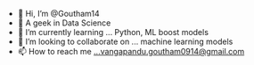 - 👋 Hi, I’m @Goutham14
- 👀 A geek in Data Science
- 🌱 I’m currently learning ... Python, ML boost models
- 💞️ I’m looking to collaborate on ... machine learning models
- 📫 How to reach me ...vangapandu.goutham0914@gmail.com

<!---
Goutham14/Goutham14 is a ✨ special ✨ repository because its `README.md` (this file) appears on your GitHub profile.
You can click the Preview link to take a look at your changes.
--->
